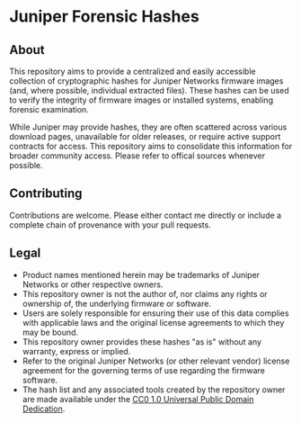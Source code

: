 # Juniper Forensic Hashes

## About
This repository aims to provide a centralized and easily accessible collection of cryptographic hashes for Juniper Networks firmware images (and, where possible, individual extracted files). These hashes can be used to verify the integrity of firmware images or installed systems, enabling forensic examination.

While Juniper may provide hashes, they are often scattered across various download pages, unavailable for older releases, or require active support contracts for access. This repository aims to consolidate this information for broader community access. Please refer to offical sources whenever possible.

## Contributing
Contributions are welcome. Please either contact me directly or include a complete chain of provenance with your pull requests.

## Legal
 - Product names mentioned herein may be trademarks of Juniper Networks or other respective owners.
 - This repository owner is not the author of, nor claims any rights or ownership of, the underlying firmware or software.
 - Users are solely responsible for ensuring their use of this data complies with applicable laws and the original license agreements to which they may be bound.
 - This repository owner provides these hashes "as is" without any warranty, express or implied.
 - Refer to the original Juniper Networks (or other relevant vendor) license agreement for the governing terms of use regarding the firmware software.
 - The hash list and any associated tools created by the repository owner are made available under the [CC0 1.0 Universal Public Domain Dedication](LICENSE).
